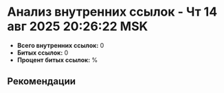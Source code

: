 # Анализ внутренних ссылок - Чт 14 авг 2025 20:26:22 MSK

- **Всего внутренних ссылок:** 0
- **Битых ссылок:** 0
- **Процент битых ссылок:** %

## Рекомендации

